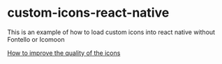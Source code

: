 # custom-icons-react-native

This is an example of how to load custom icons into react native without Fontello or Icomoon

[How to improve the quality of the icons](https://github.com/nfroidure/gulp-iconfont#preparing-svgs)
